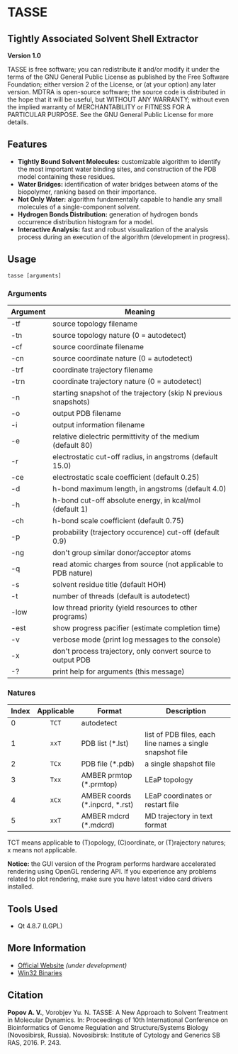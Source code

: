 # TASSE
## Tightly Associated Solvent Shell Extractor
**Version 1.0**

TASSE is free software; you can redistribute it and/or modify it under the terms of the GNU General Public License as published by the Free Software Foundation; either version 2 of the License, or (at your option) any later version. MDTRA is open-source software; the source code is distributed in the hope that it will be useful, but WITHOUT ANY WARRANTY; without even the implied warranty of MERCHANTABILITY or FITNESS FOR A PARTICULAR PURPOSE. See the GNU General Public License for more details.

## Features
- **Tightly Bound Solvent Molecules:** customizable algorithm to identify the most important water binding sites, and construction of the PDB model containing these residues.
- **Water Bridges:** identification of water bridges between atoms of the biopolymer, ranking based on their importance.
- **Not Only Water:** algorithm fundamentally capable to handle any small molecules of a single-component solvent.
- **Hydrogen Bonds Distribution:** generation of hydrogen bonds occurrence distribution histogram for a model.
- **Interactive Analysis:** fast and robust visualization of the analysis process during an execution of the algorithm (development in progress).

## Usage
`tasse [arguments]`

### Arguments
| Argument | Meaning |
|---|---|
|-tf  | source topology filename |
|-tn  | source topology nature (0 = autodetect) |
|-cf  | source coordinate filename |
|-cn  | source coordinate nature (0 = autodetect) |
|-trf | coordinate trajectory filename |
|-trn | coordinate trajectory nature (0 = autodetect) |
|-n   | starting snapshot of the trajectory (skip N previous snapshots) |
|-o   | output PDB filename |
|-i   | output information filename |
|-e   | relative dielectric permittivity of the medium (default 80) |
|-r   | electrostatic cut-off radius, in angstroms (default 15.0) |
|-ce  | electrostatic scale coefficient (default 0.25) |
|-d   | h-bond maximum length, in angstroms (default 4.0) |
|-h   | h-bond cut-off absolute energy, in kcal/mol (default 1) |
|-ch  | h-bond scale coefficient (default 0.75) |
|-p   | probability (trajectory occurence) cut-off (default 0.9) |
|-ng  | don't group similar donor/acceptor atoms |
|-q   | read atomic charges from source (not applicable to PDB nature) |
|-s   | solvent residue title (default HOH) |
|-t   | number of threads (default is autodetect) |
|-low | low thread priority (yield resources to other programs) |
|-est | show progress pacifier (estimate completion time) |
|-v   | verbose mode (print log messages to the console) |
|-x   | don't process trajectory, only convert source to output PDB |
|-?   | print help for arguments (this message) |
 
### Natures
| Index | Applicable | Format | Description |
|---|:---:|---|---|
| 0 | `TCT` | autodetect | |
| 1 | `xxT` | PDB list (*.lst) | list of PDB files, each line names a single snapshot file |
| 2 | `TCx` | PDB file (*.pdb) | a single shapshot file |
| 3 | `Txx` | AMBER prmtop (*.prmtop) | LEaP topology |
| 4 | `xCx` | AMBER coords (*.inpcrd, *.rst) | LEaP coordinates or restart file |
| 5 | `xxT` | AMBER mdcrd (*.mdcrd) | MD trajectory in text format |

TCT means applicable to (T)opology, (C)oordinate, or (T)rajectory natures; x means not applicable.

**Notice:** the GUI version of the Program performs hardware accelerated rendering using OpenGL rendering API. If you experience any problems related to plot rendering, make sure you have latest video card drivers installed.

## Tools Used
- Qt 4.8.7 (LGPL)

## More Information
- [Official Website](http://bison.niboch.nsc.ru/tasse.html) *(under development)*
- [Win32 Binaries](http://bison.niboch.nsc.ru/download-tasse.html)

## Citation
**Popov A. V.**, Vorobjev Yu. N. TASSE: A New Approach to Solvent Treatment in Molecular Dynamics. In: Proceedings of  10th International Conference on Bioinformatics of Genome Regulation and Structure/Systems Biology (Novosibirsk, Russia). Novosibirsk: Institute of Cytology and Generics SB RAS, 2016. P. 243.
